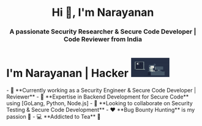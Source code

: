 <h1 align="center">Hi 👋, I'm Narayanan</h1>
<h3 align="center">A passionate Security Researcher & Secure Code Developer | Code Reviewer from India</h3>
<p align="left">
</p>
<h1>I'm Narayanan | Hacker <img src="https://raw.githubusercontent.com/Narayanan-info/Narayanan-info/main/g1.gif" width="100" height="50" alt="Hacker Gif" /> </h1>
- 🔭 **Currently working as a Security Engineer & Secure Code Developer | Reviewer**  
- 🌱 **Expertise in Backend Development for Secure Code** using [GoLang, Python, Node.js]  
- 👯 **Looking to collaborate on Security Testing & Secure Code Development**  
- ❤ **Bug Bounty Hunting** is my passion 🚀  
- 💻 **Addicted to Tea** 💎  
